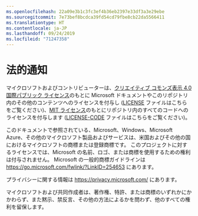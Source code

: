 ```yaml
---
ms.openlocfilehash: 22a09e3b1c3fc3ef4b36eb2397e33df3a3e29ebe
ms.sourcegitcommit: 7e73bef8bcdca39fd54cd79fbe8cb22da5566411
ms.translationtype: HT
ms.contentlocale: ja-JP
ms.lasthandoff: 09/24/2019
ms.locfileid: "71247358"
---
```

# <a name="legal-notices"></a>法的通知

マイクロソフトおよびコントリビューターは、[クリエイティブ コモンズ表示 4.0 国際パブリック ライセンス](https://creativecommons.org/licenses/by/4.0/legalcode)のもとに Microsoft ドキュメントやこのリポジトリ内のその他のコンテンツへのライセンスを付与し ([LICENSE](LICENSE) ファイルはこちらをご覧ください)、[MIT ライセンス](https://opensource.org/licenses/MIT)のもとにリポジトリ内のすべてのコードへのライセンスを付与します ([LICENSE-CODE](LICENSE-CODE) ファイルはこちらをご覧ください)。

このドキュメントで参照されている、Microsoft、Windows、Microsoft Azure、その他のマイクロソフト製品およびサービスは、米国およびその他の国におけるマイクロソフトの商標または登録商標です。
このプロジェクトに対するライセンスでは、Microsoft の名前、ロゴ、または商標を使用するための権利は付与されません。
Microsoft の一般的商標ガイドラインは https://go.microsoft.com/fwlink/?LinkID=254653 にあります。

プライバシーに関する情報は https://privacy.microsoft.com/ にあります。

マイクロソフトおよび共同作成者は、著作権、特許、または商標のいずれかにかかわらず、また黙示、禁反言、その他の方法によるかを問わず、他のすべての権利を留保します。
